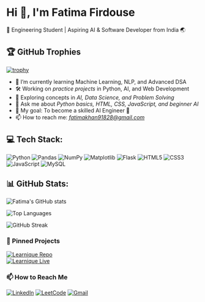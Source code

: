 # Hi 👋, I'm Fatima Firdouse
🌱 Engineering Student | Aspiring AI & Software Developer from India 🌏

## 🏆 GitHub Trophies
[![trophy](https://github-profile-trophy.vercel.app/?username=fatima-firdouse&theme=radical&no-frame=true&margin-w=15)](https://github.com/ryo-ma/github-profile-trophy)

- 📖 I’m currently learning Machine Learning, NLP, and Advanced DSA  
- 🛠 Working on *practice projects* in Python, AI, and Web Development  
- 🧩 Exploring concepts in *AI, Data Science, and Problem Solving*  
- 💬 Ask me about *Python basics, HTML, CSS, JavaScript, and beginner AI*  
- 🎯 My goal: To become a skilled AI Engineer 🚀  
- 📫 How to reach me: *fatimakhan91828@gmail.com*  

## 💻 Tech Stack:
![Python](https://img.shields.io/badge/Python-3776AB?style=for-the-badge&logo=python&logoColor=white)
![Pandas](https://img.shields.io/badge/Pandas-150458?style=for-the-badge&logo=pandas&logoColor=white)
![NumPy](https://img.shields.io/badge/NumPy-013243?style=for-the-badge&logo=numpy&logoColor=white)
![Matplotlib](https://img.shields.io/badge/Matplotlib-006C84?style=for-the-badge&logo=plotly&logoColor=white)
![Flask](https://img.shields.io/badge/Flask-000000?style=for-the-badge&logo=flask&logoColor=white)
![HTML5](https://img.shields.io/badge/HTML5-E34F26?style=for-the-badge&logo=html5&logoColor=black)
![CSS3](https://img.shields.io/badge/CSS3-1572B6?style=for-the-badge&logo=css3&logoColor=white)
![JavaScript](https://img.shields.io/badge/JavaScript-F7DF1E?style=for-the-badge&logo=javascript&logoColor=black)
![MySQL](https://img.shields.io/badge/MySQL-005C84?style=for-the-badge&logo=mysql&logoColor=white)

## 📊 GitHub Stats:
![Fatima's GitHub stats](https://github-readme-stats.vercel.app/api?username=fatima-firdouse&show_icons=true&theme=radical)

![Top Languages](https://github-readme-stats.vercel.app/api/top-langs/?username=fatima-firdouse&layout=compact&theme=radical)

![GitHub Streak](https://streak-stats.demolab.com?user=fatimafirdouse&theme=radical&hide_border=false)

### 📌 Pinned Projects
[![Learnique Repo](https://img.shields.io/badge/Learnique-Repo-blue?style=for-the-badge&logo=github)](https://github.com/fatima-firdouse/Learnique--AI-Personalized-Learning-Roadmap)  
[![Learnique Live](https://img.shields.io/badge/Learnique-Live-brightgreen?style=for-the-badge&logo=appveyor)](https://learnique-ai-personalized-learning-app.onrender.com)


### 📫 How to Reach Me

[![LinkedIn](https://img.shields.io/badge/LinkedIn-0077B5?style=for-the-badge&logo=linkedin&logoColor=white)](https://www.linkedin.com/in/fatimafirdouse/)
[![LeetCode](https://img.shields.io/badge/LeetCode-FFA116?style=for-the-badge&logo=leetcode&logoColor=black)](https://leetcode.com/u/Fatima_firdouse/)
[![Gmail](https://img.shields.io/badge/Gmail-D14836?style=for-the-badge&logo=gmail&logoColor=white)](mailto:fatimakhna91828@gmail.com)
